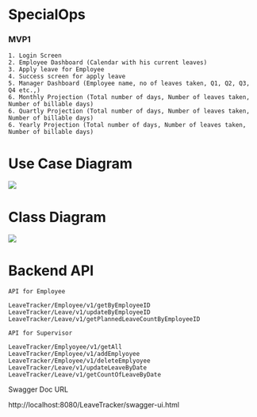 # SpecialOps

### MVP1

```
1. Login Screen
2. Employee Dashboard (Calendar with his current leaves)
3. Apply leave for Employee
4. Success screen for apply leave
5. Manager Dashboard (Employee name, no of leaves taken, Q1, Q2, Q3, Q4 etc.,)
6. Monthly Projection (Total number of days, Number of leaves taken, Number of billable days)
6. Quartly Projection (Total number of days, Number of leaves taken, Number of billable days)
6. Yearly Projection (Total number of days, Number of leaves taken, Number of billable days)
```

# Use Case Diagram

<img src="https://yuml.me/dj/a5042105.svg">

# Class Diagram

<img src="https://yuml.me/dj/c6958154.svg">

# Backend API

```
API for Employee

LeaveTracker/Employee/v1/getByEmployeeID
LeaveTracker/Leave/v1/updateByEmployeeID
LeaveTracker/Leave/v1/getPlannedLeaveCountByEmployeeID

API for Supervisor

LeaveTracker/Emplyoyee/v1/getAll
LeaveTracker/Employee/v1/addEmplyoyee
LeaveTracker/Employee/v1/deleteEmplyoyee
LeaveTracker/Leave/v1/updateLeaveByDate
LeaveTracker/Leave/v1/getCountOfLeaveByDate

```

Swagger Doc URL

http://localhost:8080/LeaveTracker/swagger-ui.html








